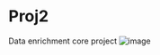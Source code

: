 # Proj2
 Data enrichment core project
![image](https://github.com/SaintNickG/Proj2/assets/137968958/da9351de-e095-4f02-86e8-ac69e24eae0e)
